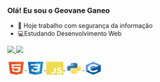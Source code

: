 ### Olá! Eu sou o Geovane Ganeo

- 💼 Hoje trabalho com segurança da informação
- 💻Estudando Desenvolvimento Web

<div>
  <a href="https://github.com/geovaneganeo">
  <img height="180em" src="https://github-readme-stats.vercel.app/api?username=geovaneganeo&show_icons=true&theme=react&include_all_commits=true&count_private=true"/>
  <img height="180em" src="https://github-readme-stats.vercel.app/api/top-langs/?username=geovaneganeo&layout=compact&langs_count=7&theme=react"/>
</div>
<div style="display: inline_block"><br>
  <img align="center" alt="Geovane-HTML" height="30" width="40" src="https://raw.githubusercontent.com/devicons/devicon/master/icons/html5/html5-original.svg">
  <img align="center" alt="Geovane-CSS" height="30" width="40" src="https://raw.githubusercontent.com/devicons/devicon/master/icons/css3/css3-original.svg">
  <img align="center" alt="Geovane-Js" height="30" width="40" src="https://raw.githubusercontent.com/devicons/devicon/master/icons/javascript/javascript-plain.svg">
  <img align="center" alt="Geovane-Python" height="30" width="40" src="https://raw.githubusercontent.com/devicons/devicon/master/icons/python/python-original.svg">
  <img align="center" alt="Geovane-C" height="30" width="40" src="https://raw.githubusercontent.com/devicons/devicon/master/icons/c/c-original.svg">
</div>

